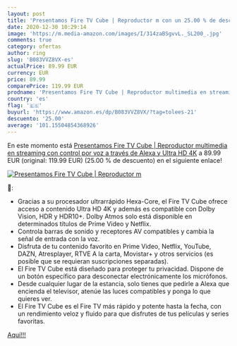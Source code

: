 ```yaml
---
layout: post
title: 'Presentamos Fire TV Cube | Reproductor m con un 25.00 % de descuento'
date: 2020-12-30 10:29:14
image: 'https://m.media-amazon.com/images/I/314zaBSgvvL._SL200_.jpg'
comments: true
category: ofertas
author: ring
slug: 'B083VVZ8VX-es'
actualPrice: 89.99 EUR
currency: EUR
price: 89.99
comparePrice: 119.99 EUR
prodname: 'Presentamos Fire TV Cube | Reproductor multimedia en streaming con control por voz a través de Alexa y Ultra HD 4K'
country: 'es'
flag: '🇪🇸'
buyurl: 'https://www.amazon.es/dp/B083VVZ8VX/?tag=tolees-21'
descuento: '25.00'
average: '101.15504854368926'
---
```


En este momento está [Presentamos Fire TV Cube | Reproductor multimedia en streaming con control por voz a través de Alexa y Ultra HD 4K](https://www.amazon.es/dp/B083VVZ8VX/?tag=tolees-21) a 89.99 EUR (original: 119.99 EUR) (25.00 %  de descuento) en el siguiente enlace!

[![Presentamos Fire TV Cube | Reproductor m](https://m.media-amazon.com/images/I/314zaBSgvvL._SL200_.jpg)](https://www.amazon.es/dp/B083VVZ8VX/?tag=tolees-21)

🔎:

- Gracias a su procesador ultrarrápido Hexa-Core, el Fire TV Cube ofrece acceso a contenido Ultra HD 4K y además es compatible con Dolby Vision, HDR y HDR10+. Dolby Atmos solo está disponible en determinados títulos de Prime Video y Netflix.
- Controla barras de sonido y receptores AV compatibles y cambia la señal de entrada con la voz.
- Disfruta de tu contenido favorito en Prime Video, Netflix, YouTube, DAZN, Atresplayer, RTVE A la carta, Movistar+ y otros servicios (es posible que se requieran suscripciones separadas).
- El Fire TV Cube está diseñado para proteger tu privacidad. Dispone de un botón específico para desconectar electrónicamente los micrófonos.
- Desde cualquier lugar de la estancia, solo tienes que pedirle a Alexa que encienda el televisor, atenúe las luces compatibles y ponga lo que quieres ver.
- El Fire TV Cube es el Fire TV más rápido y potente hasta la fecha, con un rendimiento veloz y fluido para que disfrutes de tus películas y series favoritas.

[Aquí!!!](https://www.amazon.es/dp/B083VVZ8VX/?tag=tolees-21)
